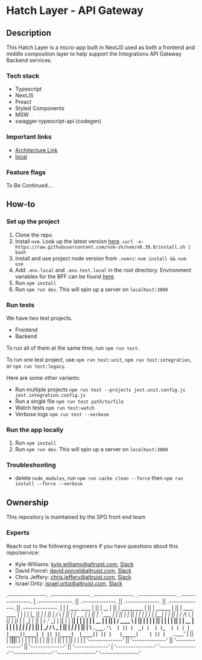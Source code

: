# Hatch Layer - API Gateway

## Description

This Hatch Layer is a micro-app built in NextJS used as both a frontend and middle composition layer to help support the Integrations API Gateway Backend services.

### Tech stack

* Typescript
* NextJS
* Preact
* Styled Components
* MSW
* swagger-typescript-api (codegen)

### Important links

* [Architecture Link](https://altruist.atlassian.net/wiki/spaces/PIA/pages/1877180704/Public+API+User+Authentication#Public-API-User-Authentication-Flow)
* [local](http://localhost:3000)

### Feature flags

To Be Continued...

## How-to

### Set up the project
1. Clone the repo
2. Install `nvm`.
   Look up the latest version [here](https://github.com/nvm-sh/nvm/releases).
   `curl -o- https://raw.githubusercontent.com/nvm-sh/nvm/v0.39.0/install.sh | bash`
3. Install and use project node version from `.nvmrc`: `nvm install && nvm use`
4. Add `.env.local` and `.env.test.local` in the root directory. Environment variables for the BFF can be found [here](https://gitlab.com/a7783/broker-dealer/front-end/auth-webapp).
5. Run `npm install`
6. Run `npm run dev`. This will spin up a server on `localhost:3000`

### Run tests

We have two test projects.

- Frontend
- Backend

To run all of them at the same time, run `npm run test`.

To run one test project, use `npm run test:unit`, `npm run test:integration`, or `npm run test:legacy`.

Here are some other variants:

- Run multiple projects `npm run test --projects jest.unit.config.js jest.integration.config.js`
- Run a single file `npm run test path/to/file`
- Watch tests `npm run test:watch`
- Verbose logs `npm run test --verbose`
### Run the app locally
1. Run `npm install`
2. Run `npm run dev`. This will spin up a server on `localhost:3000`

### Troubleshooting

- delete `node_modules`, run `npm run cache clean --force` then `npm run install --force --verbose`

## Ownership

This repository is maintained by the SPG front end team

### Experts

Reach out to the following engineers if you have questions about this repo/service:

- Kyle Williams: [kyle.williams@altruist.com](mailto:kyle.williams@altruist.com), [Slack](https://altruistcorp.slack.com/archives/D02U1MVKZU4)
- David Porcel: [david.porcel@altruist.com](mailto:david.porcel@altruist.com), [Slack](https://altruistcorp.slack.com/archives/D034WGXJC80)
- Chris Jeffery: [chris.jeffery@altruist.com](mailto:chris.jeffery@altruist.com), [Slack](https://altruistcorp.slack.com/archives/D0317AFC6JD)
- Israel Ortiz: [israel.ortiz@altruist.com](mailto:israel.ortiz@altruist.com), [Slack](https://altruistcorp.slack.com/team/U01ST5Z3R4G)


 .----------------.  .----------------.  .----------------.  .----------------.  .----------------. 
| .--------------. || .--------------. || .--------------. || .--------------. || .--------------. |
| |  ____  ____  | || |      __      | || |  _________   | || |     ______   | || |  ____  ____  | |
| | |_   ||   _| | || |     /  \     | || | |  _   _  |  | || |   .' ___  |  | || | |_   ||   _| | |
| |   | |__| |   | || |    / /\ \    | || | |_/ | | \_|  | || |  / .'   \_|  | || |   | |__| |   | |
| |   |  __  |   | || |   / ____ \   | || |     | |      | || |  | |         | || |   |  __  |   | |
| |  _| |  | |_  | || | _/ /    \ \_ | || |    _| |_     | || |  \ `.___.'\  | || |  _| |  | |_  | |
| | |____||____| | || ||____|  |____|| || |   |_____|    | || |   `._____.'  | || | |____||____| | |
| |              | || |              | || |              | || |              | || |              | |
| '--------------' || '--------------' || '--------------' || '--------------' || '--------------' |
 '----------------'  '----------------'  '----------------'  '----------------'  '----------------' 

 
